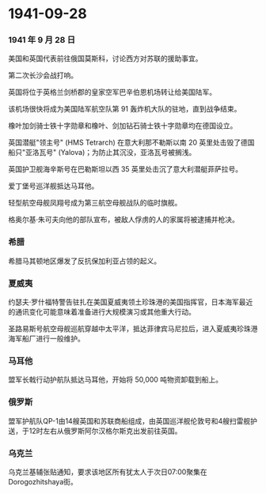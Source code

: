 # 1941-09-28

### 1941 年 9 月 28 日

美国和英国代表前往俄国莫斯科，讨论西方对苏联的援助事宜。

第二次长沙会战打响。

英国将位于英格兰剑桥郡的皇家空军巴辛伯恩机场转让给美国陆军。

该机场很快将成为美国陆军航空队第 91 轰炸机大队的驻地，直到战争结束。

橡叶加剑骑士铁十字勋章和橡叶、剑加钻石骑士铁十字勋章均在德国设立。

英国潜艇"领主号" (HMS Tetrarch) 在意大利那不勒斯以南 20
英里处击毁了德国船只"亚洛瓦号" (Yalova)；为防止其沉没，亚洛瓦号被搁浅。

英国护卫舰海辛斯号在巴勒斯坦以西 35 英里处击沉了意大利潜艇菲萨拉号。

爱丁堡号巡洋舰抵达马耳他。

轻型航空母舰凤翔号成为第三航空母舰战队的临时旗舰。

格奥尔基·朱可夫向他的部队宣布，被敌人俘虏的人的家属将被逮捕并枪决。

### 希腊

希腊马其顿地区爆发了反抗保加利亚占领的起义。

### 夏威夷

约瑟夫·罗什福特警告驻扎在美国夏威夷领土珍珠港的美国指挥官，日本海军最近的通讯变化可能意味着准备进行大规模演习或其他重大行动。

圣路易斯号航空母舰巡航穿越中太平洋，抵达菲律宾马尼拉后，进入夏威夷珍珠港海军船厂进行一般维护。

### 马耳他

盟军长戟行动护航队抵达马耳他，开始将 50,000 吨物资卸载到船上。

### 俄罗斯

盟军护航队QP-1由14艘英国和苏联商船组成，由英国巡洋舰伦敦号和4艘扫雷舰护送，于12时左右从俄罗斯阿尔汉格尔斯克出发前往英国。

### 乌克兰

乌克兰基辅张贴通知，要求该地区所有犹太人于次日07:00聚集在Dorogozhitshaya街。